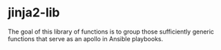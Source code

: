 # jinja2-lib
The goal of this library of functions is to group those sufficiently generic functions that serve as an apollo in Ansible playbooks.

